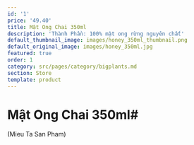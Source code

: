 ```yaml
---
id: '1'
price: '49.40'
title: Mật Ong Chai 350ml
description: 'Thành Phần: 100% mật ong rừng nguyên chất'
default_thumbnail_image: images/honey_350ml_thumbnail.png
default_original_image: images/honey_350ml.jpg
featured: true
order: 1
category: src/pages/category/bigplants.md
section: Store
template: product
---
```


# **Mật Ong Chai 350ml**# 
(Mieu Ta San Pham)